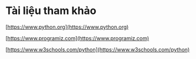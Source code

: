 # Tài liệu tham khảo

[https://www.python.org](https://www.python.org)

[https://www.programiz.com](https://www.programiz.com)

[https://www.w3schools.com/python](https://www.w3schools.com/python)

